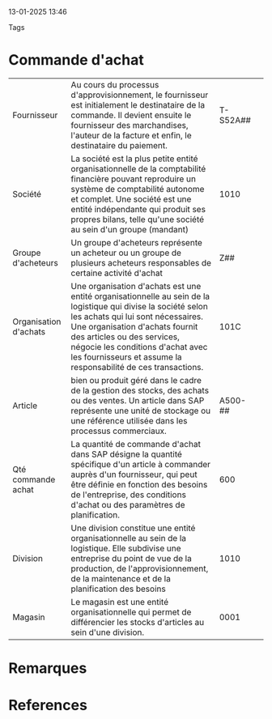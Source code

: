 13-01-2025 13:46

Tags 

# Commande d'achat

|   |   |   |   |
|---|---|---|---|
|Fournisseur|Au cours du processus d'approvisionnement, le fournisseur est initialement le destinataire de la commande. Il devient ensuite le fournisseur des marchandises, l'auteur de la facture et enfin, le destinataire du paiement.|T-S52A##||
|Société|La société est la plus petite entité organisationnelle de la comptabilité financière pouvant reproduire un système de comptabilité autonome et complet. Une société est une entité indépendante qui produit ses propres bilans, telle qu'une société au sein d'un groupe (mandant)|1010||
|Groupe d'acheteurs|Un groupe d'acheteurs représente un acheteur ou un groupe de plusieurs acheteurs responsables de certaine activité d'achat|Z##||
|Organisation d'achats|Une organisation d'achats est une entité organisationnelle au sein de la logistique qui divise la société selon les achats qui lui sont nécessaires. Une organisation d'achats fournit des articles ou des services, négocie les conditions d'achat avec les fournisseurs et assume la responsabilité de ces transactions.|101C||
|Article|bien ou produit géré dans le cadre de la gestion des stocks, des achats ou des ventes. Un article dans SAP représente une unité de stockage ou une référence utilisée dans les processus commerciaux.|A500-##||
|Qté commande achat|La quantité de commande d'achat dans SAP désigne la quantité spécifique d'un article à commander auprès d'un fournisseur, qui peut être définie en fonction des besoins de l'entreprise, des conditions d'achat ou des paramètres de planification.|600||
|Division|Une division constitue une entité organisationnelle au sein de la logistique. Elle subdivise une entreprise du point de vue de la production, de l'approvisionnement, de la maintenance et de la planification des besoins|1010||
|Magasin|Le magasin est une entité organisationnelle qui permet de différencier les stocks d'articles au sein d'une division.|0001||
# Remarques


# References